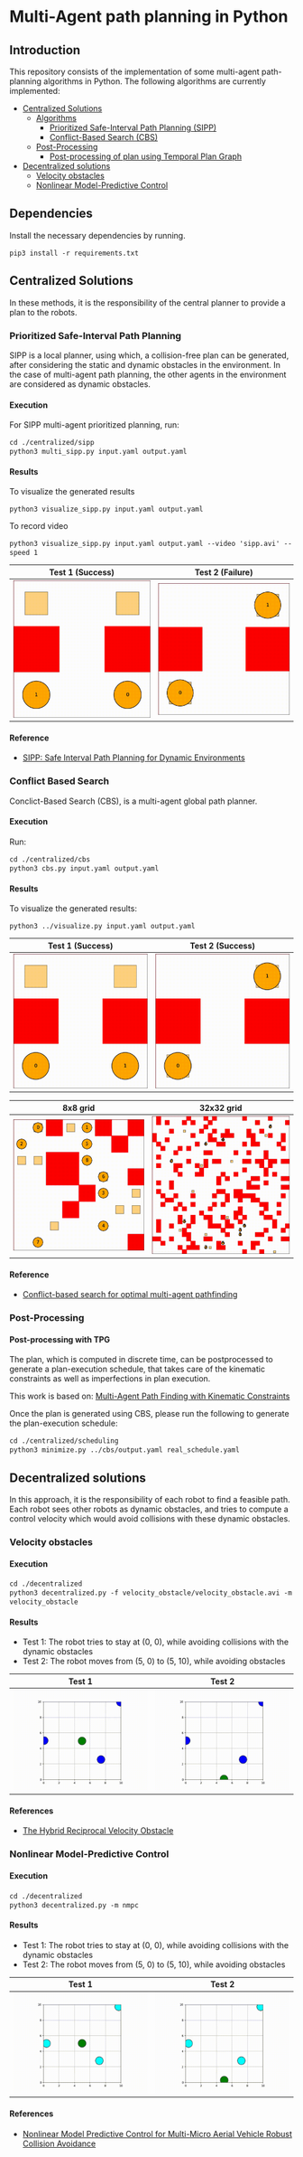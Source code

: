 # Multi-Agent path planning in Python

## Introduction

This repository consists of the implementation of some multi-agent path-planning algorithms in Python. The following algorithms are currently implemented:

- [Centralized Solutions](#centralized-solutions)
   - [Algorithms](Algorithms)
      - [Prioritized Safe-Interval Path Planning (SIPP)](#prioritized-safe-interval-path-planning)
      - [Conflict-Based Search (CBS)](#conflict-based-search)
   - [Post-Processing](#post-processing)
      - [Post-processing of plan using Temporal Plan Graph](#post-processing-with-tpg)
- [Decentralized solutions](#decentralized-solutions)
   - [Velocity obstacles](#velocity-obstacles)
   - [Nonlinear Model-Predictive Control](#nonlinear-model-predictive-control)

## Dependencies

Install the necessary dependencies by running.

```shell
pip3 install -r requirements.txt
```

## Centralized Solutions

In these methods, it is the responsibility of the central planner to provide a plan to the robots.

### Prioritized Safe-Interval Path Planning

SIPP is a local planner, using which, a collision-free plan can be generated, after considering the static and dynamic obstacles in the environment. In the case of multi-agent path planning, the other agents in the environment are considered as dynamic obstacles. 

#### Execution

For SIPP multi-agent prioritized planning, run:

``` 
cd ./centralized/sipp
python3 multi_sipp.py input.yaml output.yaml
```

#### Results

To visualize the generated results

``` 
python3 visualize_sipp.py input.yaml output.yaml 
```

To record video

``` 
python3 visualize_sipp.py input.yaml output.yaml --video 'sipp.avi' --speed 1
```

|            Test 1 (Success)            |            Test 2 (Failure)            |
|:--------------------------------------:|:--------------------------------------:|
| ![Success](./centralized/sipp/results/success.gif) | ![Failure](./centralized/sipp/results/failure.gif)|

#### Reference

- [SIPP: Safe Interval Path Planning for Dynamic Environments](https://www.cs.cmu.edu/~maxim/files/sipp_icra11.pdf)

### Conflict Based Search

Conclict-Based Search (CBS), is a multi-agent global path planner.

#### Execution

Run:

``` 
cd ./centralized/cbs
python3 cbs.py input.yaml output.yaml
```

#### Results

To visualize the generated results:

``` shell
python3 ../visualize.py input.yaml output.yaml
```

|           Test 1 (Success)           |           Test 2 (Success)           |
|:------------------------------------:|:------------------------------------:|
|![Success](./centralized/cbs/results/test_2.gif) | ![Failure](./centralized/cbs/results/test_1.gif)|

|               8x8 grid              |              32x32 grid             |
|:-----------------------------------:|:-----------------------------------:|
| ![Test 3](./centralized/cbs/results/test_3.gif) | ![Test 4](./centralized/cbs/results/test_4.gif)|

#### Reference

- [Conflict-based search for optimal multi-agent pathfinding](https://www.sciencedirect.com/science/article/pii/S0004370214001386)

### Post-Processing

#### Post-processing with TPG

The plan, which is computed in discrete time, can be postprocessed to generate a plan-execution schedule, that takes care of the kinematic constraints as well as imperfections in plan execution.

This work is based on: [Multi-Agent Path Finding with Kinematic Constraints](https://www.aaai.org/ocs/index.php/ICAPS/ICAPS16/paper/view/13183/12711)

Once the plan is generated using CBS, please run the following to generate the plan-execution schedule:

``` shell
cd ./centralized/scheduling
python3 minimize.py ../cbs/output.yaml real_schedule.yaml
```

## Decentralized solutions

In this approach, it is the responsibility of each robot to find a feasible path. Each robot sees other robots as dynamic obstacles, and tries to compute a control velocity which would avoid collisions with these dynamic obstacles.

### Velocity obstacles

#### Execution

```shell
cd ./decentralized
python3 decentralized.py -f velocity_obstacle/velocity_obstacle.avi -m velocity_obstacle
```

#### Results

- Test 1: The robot tries to stay at (0, 0), while avoiding collisions with the dynamic obstacles
- Test 2: The robot moves from (5, 0) to (5, 10), while avoiding obstacles

| Test 1|Test 2|
| :------------: | :------------: |
|![Test1](./decentralized/velocity_obstacle/velocity_obstacle_1.gif)|![Test2](./decentralized/velocity_obstacle/velocity_obstacle_2.gif)|

#### References

- [The Hybrid Reciprocal Velocity Obstacle](http://gamma.cs.unc.edu/HRVO/HRVO-T-RO.pdf)

### Nonlinear Model-Predictive Control

#### Execution

```shell
cd ./decentralized
python3 decentralized.py -m nmpc
```

#### Results

- Test 1: The robot tries to stay at (0, 0), while avoiding collisions with the dynamic obstacles
- Test 2: The robot moves from (5, 0) to (5, 10), while avoiding obstacles

| Test 1|Test 2|
| :------------: | :------------: |
|![Test1](./decentralized/nmpc/nmpc_1.gif)|![Test2](./decentralized/nmpc/nmpc_2.gif)|

#### References

- [Nonlinear Model Predictive Control for Multi-Micro Aerial Vehicle Robust Collision Avoidance](https://arxiv.org/abs/1703.01164)
